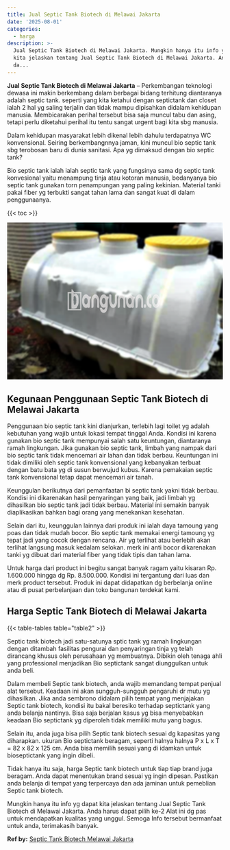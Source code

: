 ```yaml
---
title: Jual Septic Tank Biotech di Melawai Jakarta
date: '2025-08-01'
categories:
  - harga
description: >-
  Jual Septic Tank Biotech di Melawai Jakarta. Mungkin hanya itu info yg dapat
  kita jelaskan tentang Jual Septic Tank Biotech di Melawai Jakarta. Anda harus
  da...
---
```


**Jual Septic Tank Biotech di Melawai Jakarta** – Perkembangan teknologi dewasa ini makin berkembang dalam berbagai bidang terhitung diantaranya adalah septic tank. seperti yang kita ketahui dengan septictank dan closet ialah 2 hal yg saling terjalin dan tidak mampu dipisahkan didalam kehidupan manusia. Membicarakan perihal tersebut bisa saja muncul tabu dan asing, tetapi perlu diketahui perihal itu tentu sangat urgent bagi kita sbg manusia.

Dalam kehidupan masyarakat lebih dikenal lebih dahulu terdapatnya WC konvensional. Seiring berkembangnnya jaman, kini muncul bio septic tank sbg terobosan baru di dunia sanitasi. Apa yg dimaksud dengan bio septic tank?

Bio septic tank ialah ialah septic tank yang fungsinya sama dg septic tank konvesional yaitu menampung tinja atau kotoran manusia, bedanyanya bio septic tank gunakan torn penampungan yang paling kekinian. Material tanki pakai fiber yg terbukti sangat tahan lama dan sangat kuat di dalam penggunaanya.

{{< toc >}}

![Jual Septic Tank Biotech di Melawai Jakarta](/images/jual-bio-septictank-19.png)

## Kegunaan Penggunaan Septic Tank Biotech di Melawai Jakarta

Penggunaan bio septic tank kini dianjurkan, terlebih lagi toilet yg adalah kebutuhan yang wajib untuk lokasi tempat tinggal Anda. Kondisi ini karena gunakan bio septic tank mempunyai salah satu keuntungan, diantaranya ramah lingkungan. Jika gunakan bio septic tank, limbah yang nampak dari bio septic tank tidak mencemari air lahan dan tidak berbau. Keuntungan ini tidak dimiliki oleh septic tank konvensional yang kebanyakan terbuat dengan batu bata yg di susun berwujud kubus. Karena pemakaian septic tank konvensional tetap dapat mencemari air tanah.

Keunggulan berikutnya dari pemanfaatan bi septic tank yakni tidak berbau. Kondisi ini dikarenakan hasil penyaringan yang baik, jadi limbah yg dihasilkan bio septic tank jadi tidak berbau. Material ini semakin banyak diaplikasikan bahkan bagi orang yang menekankan kesehatan.

Selain dari itu, keunggulan lainnya dari produk ini ialah daya tamoung yang poas dan tidak mudah bocor. Bio septic tank memakai energi tamoung yg tepat jadi yang cocok dengan rencana. Air yg terlihat atau berlebih akan terlihat langsung masuk kedalam selokan. merk ini anti bocor dikarenakan tanki yg dibuat dari material fiber yang tidak tipis dan tahan lama.

Untuk harga dari product ini begitu sangat banyak ragam yaitu kisaran Rp. 1.600.000 hingga dg Rp. 8.500.000. Kondisi ini tergantung dari luas dan merk product tersebut. Produk ini dapat didapatkan dg berbelanja online atau di pusat perbelanjaan dan toko bangunan terdekat kami.

## Harga Septic Tank Biotech di Melawai Jakarta

{{< table-tables table="table2" >}}

Septic tank biotech jadi satu-satunya sptic tank yg ramah lingkungan dengan ditambah fasilitas pengurai dan penyaringan tinja yg telah dirancang khusus oleh perusahaan yg membuatnya. Dibikin oleh tenaga ahli yang professional menjadikan Bio septictank sangat diunggulkan untuk anda beli.

Dalam membeli Septic tank biotech, anda wajib memandang tempat penjual alat tersebut. Keadaan ini akan sungguh-sungguh pengaruhi dr mutu yg dihasilkan. Jika anda sembrono didalam pilih tempat yang menjajakan Septic tank biotech, kondisi itu bakal beresiko terhadap septictank yang anda belanja nantinya. Bisa saja berjalan kasus yg bisa menyebabkan keadaan Bio septictank yg diperoleh tidak memiliki mutu yang bagus.

Selain itu, anda juga bisa pilih Septic tank biotech sesuai dg kapasitas yang diharapkan. ukuran Bio septictank beragam, seperti halnya halnya P x L x T = 82 x 82 x 125 cm. Anda bisa memilih sesuai yang di idamkan untuk bioseptictank yang ingin dibeli.

Tidak hanya itu saja, harga Septic tank biotech untuk tiap tiap brand juga beragam. Anda dapat menentukan brand sesuai yg ingin dipesan. Pastikan anda belanja di tempat yang terpercaya dan ada jaminan untuk pemeblian Septic tank biotech.

Mungkin hanya itu info yg dapat kita jelaskan tentang Jual Septic Tank Biotech di Melawai Jakarta. Anda harus dapat pilih ke-2 Alat ini dg pas untuk mendapatkan kualitas yang unggul. Semoga Info tersebut bermanfaat untuk anda, terimakasih banyak.

**Ref by:** [Septic Tank Biotech Melawai Jakarta](https://id.wikipedia.org/wiki/Septic)
